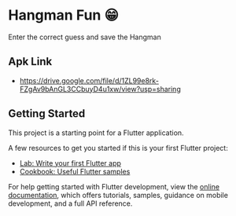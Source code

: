 # Hangman Fun 😁
Enter the correct guess and save the Hangman

## Apk Link



  - https://drive.google.com/file/d/1ZL99e8rk-FZgAv9bAnGL3CCbuyD4u1xw/view?usp=sharing




## Getting Started

This project is a starting point for a Flutter application.

A few resources to get you started if this is your first Flutter project:

- [Lab: Write your first Flutter app](https://docs.flutter.dev/get-started/codelab)
- [Cookbook: Useful Flutter samples](https://docs.flutter.dev/cookbook)

For help getting started with Flutter development, view the
[online documentation](https://docs.flutter.dev/), which offers tutorials,
samples, guidance on mobile development, and a full API reference.
